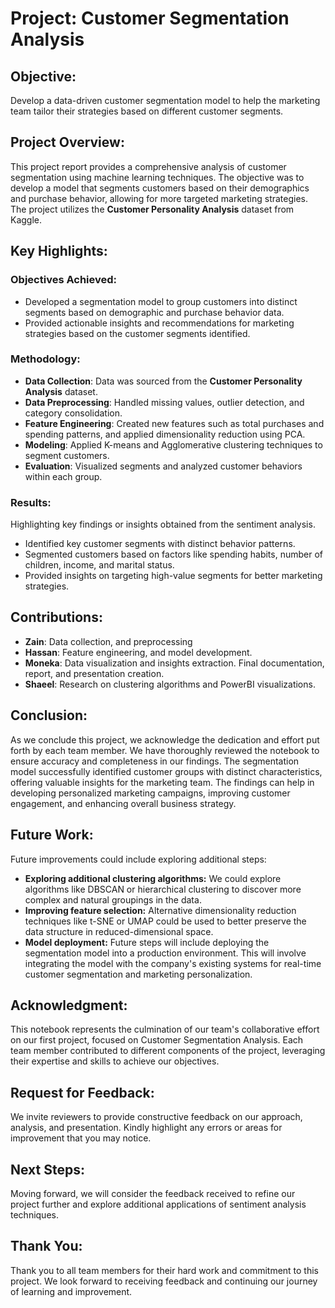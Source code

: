 # Project: Customer Segmentation Analysis

## Objective:
Develop a data-driven customer segmentation model to help the marketing team tailor their strategies based on different customer segments.

## Project Overview:
This project report provides a comprehensive analysis of customer segmentation using machine learning techniques. The objective was to develop a model that segments customers based on their demographics and purchase behavior, allowing for more targeted marketing strategies. The project utilizes the **Customer Personality Analysis** dataset from Kaggle.

## Key Highlights:

### Objectives Achieved:
- Developed a segmentation model to group customers into distinct segments based on demographic and purchase behavior data.
- Provided actionable insights and recommendations for marketing strategies based on the customer segments identified.

### Methodology:
- **Data Collection**: Data was sourced from the **Customer Personality Analysis** dataset.
- **Data Preprocessing**: Handled missing values, outlier detection, and category consolidation.
- **Feature Engineering**: Created new features such as total purchases and spending patterns, and applied dimensionality reduction using PCA.
- **Modeling**: Applied K-means and Agglomerative clustering techniques to segment customers.
- **Evaluation**: Visualized segments and analyzed customer behaviors within each group.

### Results:
Highlighting key findings or insights obtained from the sentiment analysis.
  - Identified key customer segments with distinct behavior patterns.
  - Segmented customers based on factors like spending habits, number of children, income, and marital status.
  - Provided insights on targeting high-value segments for better marketing strategies.

## Contributions:
- **Zain**: Data collection, and preprocessing
- **Hassan**: Feature engineering, and model development.
- **Moneka**: Data visualization and insights extraction. Final documentation, report, and presentation creation.
- **Shaeel**: Research on clustering algorithms and PowerBI visualizations.

## Conclusion:
As we conclude this project, we acknowledge the dedication and effort put forth by each team member. We have thoroughly reviewed the notebook to ensure accuracy and completeness in our findings.
The segmentation model successfully identified customer groups with distinct characteristics, offering valuable insights for the marketing team. The findings can help in developing personalized marketing campaigns, improving customer engagement, and enhancing overall business strategy.

## Future Work:
Future improvements could include exploring additional steps: 
- **Exploring additional clustering algorithms:** We could explore algorithms like DBSCAN or hierarchical clustering to discover more complex and natural groupings in the data.
- **Improving feature selection:** Alternative dimensionality reduction techniques like t-SNE or UMAP could be used to better preserve the data structure in reduced-dimensional space.
- **Model deployment:** Future steps will include deploying the segmentation model into a production environment. This will involve integrating the model with the company's existing systems for real-time customer segmentation and marketing personalization.

## Acknowledgment:
This notebook represents the culmination of our team's collaborative effort on our first project, focused on Customer Segmentation Analysis. Each team member contributed to different components of the project, leveraging their expertise and skills to achieve our objectives.

## Request for Feedback:
We invite reviewers to provide constructive feedback on our approach, analysis, and presentation.
Kindly highlight any errors or areas for improvement that you may notice.

## Next Steps:
Moving forward, we will consider the feedback received to refine our project further and explore additional applications of sentiment analysis techniques.


## Thank You:
Thank you to all team members for their hard work and commitment to this project. We look forward to receiving feedback and continuing our journey of learning and improvement.


